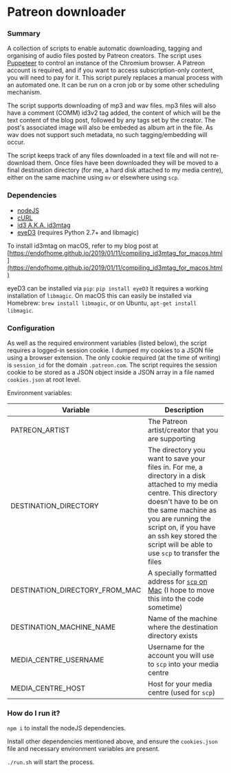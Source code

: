# Patreon downloader

### Summary

A collection of scripts to enable automatic downloading, tagging and organising of audio files posted by Patreon creators. The script uses [Puppeteer](https://developers.google.com/web/tools/puppeteer/) to control an instance of the Chromium browser. A Patreon account is required, and if you want to access subscription-only content, you will need to pay for it. This script purely replaces a manual process with an automated one. It can be run on a cron job or by some other scheduling mechanism.

The script supports downloading of mp3 and wav files. mp3 files will also have a comment (COMM) id3v2 tag added, the content of which will be the text content of the blog post, followed by any tags set by the creator. The post's associated image will also be embeded as album art in the file. As wav does not support such metadata, no such tagging/embedding will occur.

The script keeps track of any files downloaded in a text file and will not re-download them. Once files have been downloaded they will be moved to a final destination directory (for me, a hard disk attached to my media centre), either on the same machine using `mv` or elsewhere using `scp`.

### Dependencies
* [nodeJS](https://nodejs.org)
* [cURL](https://curl.haxx.se/)
* [id3 A.K.A. id3mtag](https://squell.github.io/id3/)  
* [eyeD3](https://eyed3.readthedocs.io/en/latest/) (requires Python 2.7+ and libmagic)

To install id3mtag on macOS, refer to my blog post at [https://endofhome.github.io/2019/01/11/compiling_id3mtag_for_macos.html](https://endofhome.github.io/2019/01/11/compiling_id3mtag_for_macos.html)

eyeD3 can be installed via `pip`: ```pip install eyeD3```
It requires a working installation of `libmagic`. On macOS this can easily be installed via Homebrew: ```brew install libmagic```, or on Ubuntu, ```apt-get install libmagic```.

### Configuration

As well as the required environment variables (listed below), the script requires a logged-in session cookie. I dumped my cookies to a JSON file using a browser extension. The only cookie required (at the time of writing) is `session_id` for the domain `.patreon.com`. The script requires the session cookie to be stored as a JSON object inside a JSON array in a file named `cookies.json` at root level.
 
Environment variables:

| Variable | Description|
|----------|------------|
| PATREON_ARTIST | The Patreon artist/creator that you are supporting |
| DESTINATION_DIRECTORY |    The directory you want to save your files in. For me, a directory in a disk attached to my media centre. This directory doesn't have to be on the same machine as you are running the script on, if you have an ssh key stored the script will be able to use `scp` to transfer the files |
| DESTINATION_DIRECTORY_FROM_MAC | A specially formatted address for [`scp` on Mac](https://stackoverflow.com/questions/6697985/problem-with-scp-on-mac-os-x-scp-doesnt-like-spaces-in-filenames-fix-does/12920964#12920964) (I hope to move this into the code sometime) |
| DESTINATION_MACHINE_NAME | Name of the machine where the destination directory exists |
| MEDIA_CENTRE_USERNAME | Username for the account you will use to `scp` into your media centre |
| MEDIA_CENTRE_HOST | Host for your media centre (used for `scp`) | 

### How do I run it?

`npm i` to install the nodeJS dependencies.

Install other dependencies mentioned above, and ensure the `cookies.json` file and necessary environment variables are present.

`./run.sh` will start the process.








